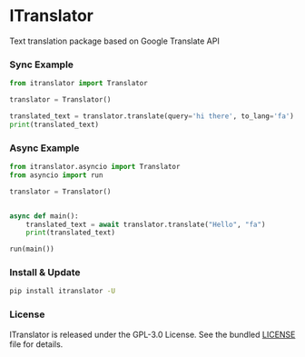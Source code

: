 # ITranslator
Text translation package based on Google Translate API

### Sync Example
```python
from itranslator import Translator

translator = Translator()

translated_text = translator.translate(query='hi there', to_lang='fa')
print(translated_text)
```

### Async Example
```python
from itranslator.asyncio import Translator
from asyncio import run

translator = Translator()


async def main():
    translated_text = await translator.translate("Hello", "fa")
    print(translated_text)

run(main())
```

### Install & Update
```bash
pip install itranslator -U
```
### License
ITranslator is released under the GPL-3.0 License. See the bundled [LICENSE](https://github.com/irvaniamirali/itranslator/blob/main/LICENSE) file for details.
